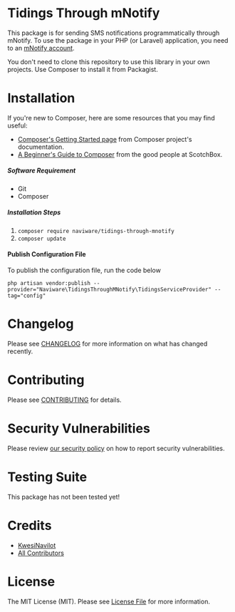 # Tidings Through mNotify
This package is for sending SMS notifications programmatically through mNotify. To use the package in your PHP (or Laravel)
application, you need to an [mNotify account](https://www.mnotify.com/).

You don't need to clone this repository to use this library in your own projects. Use Composer to install it from Packagist.

# Installation
If you're new to Composer, here are some resources that you may find useful:
 - [Composer's Getting Started page](https://getcomposer.org/doc/00-intro.md) from Composer project's documentation.
 - [A Beginner's Guide to Composer](https://scotch.io/tutorials/a-beginners-guide-to-composer) from the good people at ScotchBox.
##### Software Requirement
- Git
- Composer

##### Installation Steps

1. `composer require naviware/tidings-through-mnotify`
2. `composer update`

#### Publish Configuration File
To publish the configuration file, run the code below

`php artisan vendor:publish --provider="Naviware\TidingsThroughMNotify\TidingsServiceProvider" --tag="config"`

# Changelog
Please see [CHANGELOG](https://github.com/NaviwareRnD/tidings-through-mnotify/blob/main/CHANGELOG.md) for more information on what has changed recently.

# Contributing
Please see [CONTRIBUTING](https://github.com/NaviwareRnD/tidings-through-mnotify/blob/main/CONTRIBUTORS.md) for details.

# Security Vulnerabilities
Please review [our security policy](https://github.com/NaviwareRnD/tidings-through-mnotify/security/policy) on how to report security vulnerabilities.

# Testing Suite
This package has not been tested yet!

# Credits
- [KwesiNavilot](https://github.com/KwesiNavilot)
- [All Contributors](https://github.com/NaviwareRnD/tidings-through-mnotify/graphs/contributors)

# License
The MIT License (MIT). Please see [License File](https://github.com/NaviwareRnD/tidings-through-mnotify/blob/main/LICENSE.md) for more information.